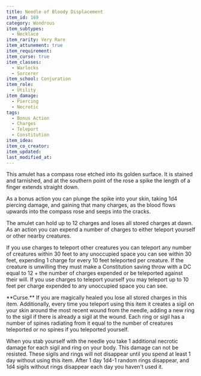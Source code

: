 ```yaml
---
title: Needle of Bloody Displacement
item_id: 169
category: Wondrous
item_subtypes:
  - Necklace
item_rarity: Very Rare
item_attunement: true
item_requirement:
item_curse: true
item_classes:
  - Warlocks
  - Sorcerer
item_school: Conjuration
item_role:
  - Utility
item_damage:
  - Piercing
  - Necrotic
tags:
  - Bonus Action
  - Charges
  - Teleport
  - Constitution
item_idea:
item_co_creator:
item_updated:
last_modified_at:
---
```


This amulet has a compass rose etched into its golden surface. It is stained and tarnished, and at the southern point of the rose a spike the length of a finger extends straight down.

As a bonus action you can plunge the spike into your skin, taking 1d4 piercing damage, and gaining that many charges, as the blood flows upwards into the compass rose and seeps into the cracks.

The amulet can hold up to 12 charges and loses all stored charges at dawn.
As an action you can expend a number of charges to either teleport yourself or other nearby creatures.

If you use charges to teleport other creatures you can teleport any number of creatures within 30 feet to any unoccupied space you can see within 30 feet, expending 1 charge for every 10 feet teleported per creature. If the creature is unwilling they must make a Constitution saving throw with a DC equal to 12 + the number of charges expended or be teleported against their will.
If you use charges to teleport yourself you may teleport up to 10 feet per charge expended to any unoccupied space you can see.

<section id="curse">
**Curse.** If you are magically healed you lose all stored charges in this item.
Additionally, every time you teleport using this item it creates a sigil on your skin around the most recent wound from the needle, adding a new ring to the sigil if there is already a sigil at the wound. Each ring or sigil has a number of spines radiating from it equal to the number of creatures teleported or no spines if you teleported yourself.

When you stab yourself with the needle you take 1 additional necrotic damage for each sigil and ring on your body. This damage can not be resisted.
These sigils and rings will not disappear until you spend at least 1 day without using this item. After 1 day 1d4-1 random rings disappear, and 1d4 sigils without rings disappear each day you haven't used it.
</section>
